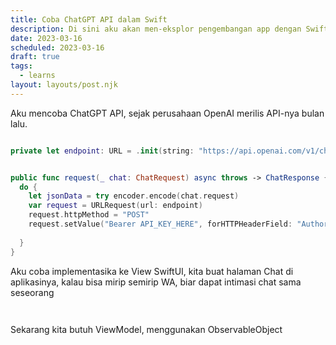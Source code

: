 ```yaml
---
title: Coba ChatGPT API dalam Swift
description: Di sini aku akan men-eksplor pengembangan app dengan SwiftUI
date: 2023-03-16
scheduled: 2023-03-16
draft: true
tags:
  - learns
layout: layouts/post.njk
---
```


Aku mencoba ChatGPT API, sejak perusahaan OpenAI merilis API-nya bulan lalu.

```swift

private let endpoint: URL = .init(string: "https://api.openai.com/v1/chat/completions/")


public func request(_ chat: ChatRequest) async throws -> ChatResponse {
  do {
    let jsonData = try encoder.encode(chat.request)
    var request = URLRequest(url: endpoint)
    request.httpMethod = "POST"
    request.setValue("Bearer API_KEY_HERE", forHTTPHeaderField: "Authorization-Type")
    
  }
}

```

Aku coba implementasika ke View SwiftUI, kita buat halaman Chat di aplikasinya, kalau bisa mirip semirip WA, biar dapat intimasi chat sama seseorang

```swift



```

Sekarang kita butuh ViewModel, menggunakan ObservableObject

